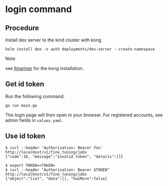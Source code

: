 # login command

## Procedure

Install dex server to the kind cluster with kong

```
helm install dex -n auth deployments/dex-server --create-namespace
```

> [!NOTE]
> see [llmariner](https://github.com/llmariner/llmariner/tree/main/hack) for the kong installation.

## Get id token

Run the following command.

```
go run main.go
```

The login page will then open in your browser.
For registered accounts, see admin fields in `values.yaml`.

## Use id token

```
$ curl --header 'Authorization: Bearer foo' http://localhost/v1/fine_tuning/jobs
{"code":16, "message":"invalid token", "details":[]}

$ export TOKEN=<TOKEN>
$ curl --header "Authorization: Bearer $TOKEN" http://localhost/v1/fine_tuning/jobs
{"object":"list", "data":[], "hasMore":false}
```
